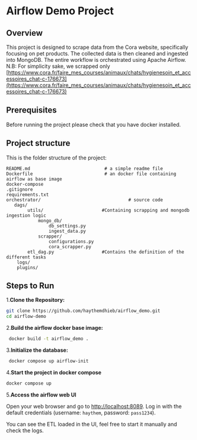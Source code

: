 # Airflow Demo Project

## Overview

This project is designed to scrape data from the Cora website, specifically focusing on pet products. The collected data is then cleaned and ingested into MongoDB. The entire workflow is orchestrated using Apache Airflow.
N.B: For simplicity sake, we scrapped only [https://www.cora.fr/faire_mes_courses/animaux/chats/hygienesoin_et_accessoires_chat-c-176673](https://www.cora.fr/faire_mes_courses/animaux/chats/hygienesoin_et_accessoires_chat-c-176673) 

## Prerequisites

Before running the project please check that you have docker installed.

## Project structure

This is the folder structure of the project:

```
README.md                            # a simple readme file
Dockerfile                           # an docker file containing airflow as base image
docker-compose                        
.gitignore
requirements.txt
orchestrator/                                 # source code
   dags/
        utils/                      #Containing scrapping and mongodb ingestion logic
            mongo_db/
                db_settings.py
                ingest_data.py
            scrapper/
                configurations.py
                cora_scrapper.py
        etl_dag.py                  #Contains the definition of the different tasks
    logs/
    plugins/

```


## Steps to Run

1.**Clone the Repository:**
   ```bash
   git clone https://github.com/haythemdhieb/airflow_demo.git
   cd airflow-demo
```

2.**Build the airflow docker base image:**
   ```bash
    docker build -t airflow_demo .

```
3.**Initialize the database:**
   ```bash
    docker compose up airflow-init
```
4.**Start the project in docker compose**
   ```bash
   docker compose up
```

5.**Access the airflow web UI**

Open your web browser and go to [http://localhost:8089](http://localhost:8089). Log in with the default credentials (username: `haythem`, password: `pass1234`).

You can see the ETL loaded in the UI, feel free to start it manually and check the logs.

